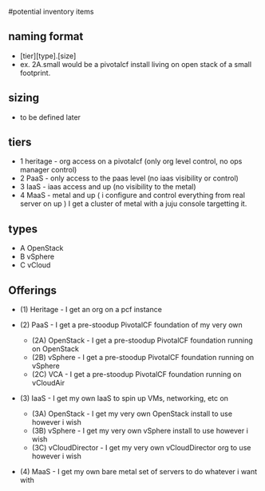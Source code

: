 #potential inventory items

## naming format
  * [tier][type].[size]
  * ex. 2A.small would be a pivotalcf install living on open stack of a small footprint.
  
## sizing
  * to be defined later

## tiers
  * 1 heritage - org access on a pivotalcf (only org level control, no ops manager control)
  * 2 PaaS - only access to the paas level (no iaas visibility or control)
  * 3 IaaS - iaas access and up (no visibility to the metal)
  * 4 MaaS - metal and up ( i configure and control everything from real server on up ) I get a cluster of metal with a juju console targetting it.

## types
  * A OpenStack 
  * B vSphere
  * C vCloud

## Offerings

* (1) Heritage - I get an org on a pcf instance

* (2) PaaS - I get a pre-stoodup PivotalCF foundation of my very own
  * (2A) OpenStack - I get a pre-stoodup PivotalCF foundation running on OpenStack
  * (2B) vSphere - I get a pre-stoodup PivotalCF foundation running on vSphere
  * (2C) VCA - I get a pre-stoodup PivotalCF foundation running on vCloudAir

* (3) IaaS - I get my own IaaS to spin up VMs, networking, etc on
  * (3A) OpenStack - I get my very own OpenStack install to use however i wish
  * (3B) vSphere - I get my very own vSphere install to use however i wish
  * (3C) vCloudDirector - I get my very own vCloudDirector org to use however i wish

* (4) MaaS - I get my own bare metal set of servers to do whatever i want with

